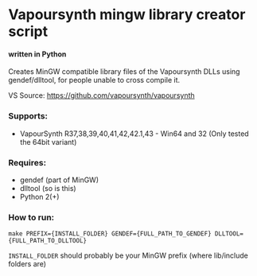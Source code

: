 # Vapoursynth mingw library creator script
#### written in Python

Creates MinGW compatible library files of the Vapoursynth DLLs using gendef/dlltool, for people unable to cross compile it.

VS Source: https://github.com/vapoursynth/vapoursynth

### Supports:
 - VapourSynth R37,38,39,40,41,42,42.1,43 - Win64 and 32 (Only tested the 64bit variant)

### Requires: 
 - gendef (part of MinGW)
 - dlltool (so is this)
 - Python 2(+)

### How to run:

    make PREFIX={INSTALL_FOLDER} GENDEF={FULL_PATH_TO_GENDEF} DLLTOOL={FULL_PATH_TO_DLLTOOL}
	
`INSTALL_FOLDER` should probably be your MinGW prefix (where lib/include folders are)
